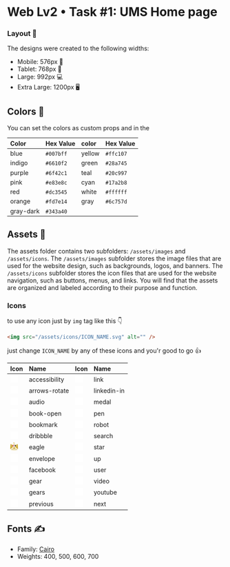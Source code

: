 # Web Lv2 • Task #1: UMS Home page

### Layout 📐

The designs were created to the following widths:

- Mobile: 576px 📱
- Tablet: 768px 📱
- Large: 992px 💻
- Extra Large: 1200px 🖥

## Colors 🎨

You can set the colors as custom props and in the

| Color     | Hex Value | color  | Hex Value |
| :-------- | :-------- | :----- | :-------- |
| blue      | `#007bff` | yellow | `#ffc107` |
| indigo    | `#6610f2` | green  | `#28a745` |
| purple    | `#6f42c1` | teal   | `#20c997` |
| pink      | `#e83e8c` | cyan   | `#17a2b8` |
| red       | `#dc3545` | white  | `#ffffff` |
| orange    | `#fd7e14` | gray   | `#6c757d` |
| gray-dark | `#343a40` |        |           |

## Assets 📁

The assets folder contains two subfolders: `/assets/images` and `/assets/icons`. The `/assets/images` subfolder stores the image files that are used for the website design, such as backgrounds, logos, and banners. The `/assets/icons` subfolder stores the icon files that are used for the website navigation, such as buttons, menus, and links. You will find that the assets are organized and labeled according to their purpose and function.

### Icons

to use any icon just by `img` tag like this 👇

```html
<img src="/assets/icons/ICON_NAME.svg" alt="" />
```

just change `ICON_NAME` by any of these icons and you'r good to go 👍

| Icon                                                                                | Name          | Icon                                                                              | Name        |
| :---------------------------------------------------------------------------------- | :------------ | :-------------------------------------------------------------------------------- | :---------- |
| <img src="./public/assets/icons/accessibility.svg" alt="" width="18" height="18" /> | accessibility | <img src="./public/assets/icons/link.svg" alt="" width="18" height="18" />        | link        |
| <img src="./public/assets/icons/arrows-rotate.svg" alt="" width="18" height="18" /> | arrows-rotate | <img src="./public/assets/icons/linkedin-in.svg" alt="" width="18" height="18" /> | linkedin-in |
| <img src="./public/assets/icons/audio.svg" alt="" width="18" height="18" />         | audio         | <img src="./public/assets/icons/medal.svg" alt="" width="18" height="18" />       | medal       |
| <img src="./public/assets/icons/book-open.svg" alt="" width="18" height="18" />     | book-open     | <img src="./public/assets/icons/pen.svg" alt="" width="18" height="18" />         | pen         |
| <img src="./public/assets/icons/bookmark.svg" alt="" width="18" height="18" />      | bookmark      | <img src="./public/assets/icons/robot.svg" alt="" width="18" height="18" />       | robot       |
| <img src="./public/assets/icons/dribbble.svg" alt="" width="18" height="18" />      | dribbble      | <img src="./public/assets/icons/search.svg" alt="" width="18" height="18" />      | search      |
| <img src="./public/assets/icons/eagle.svg" alt="" width="18" height="18" />         | eagle         | <img src="./public/assets/icons/star.svg" alt="" width="18" height="18" />        | star        |
| <img src="./public/assets/icons/envelope.svg" alt="" width="18" height="18" />      | envelope      | <img src="./public/assets/icons/up.svg" alt="" width="18" height="18" />          | up          |
| <img src="./public/assets/icons/facebook.svg" alt="" width="18" height="18" />      | facebook      | <img src="./public/assets/icons/user.svg" alt="" width="18" height="18" />        | user        |
| <img src="./public/assets/icons/gear.svg" alt="" width="18" height="18" />          | gear          | <img src="./public/assets/icons/video.svg" alt="" width="18" height="18" />       | video       |
| <img src="./public/assets/icons/gears.svg" alt="" width="18" height="18" />         | gears         | <img src="./public/assets/icons/youtube.svg" alt="" width="18" height="18" />     | youtube     |
| <img src="./public/assets/icons/previous.svg" alt="" width="18" height="18" />      | previous      | <img src="./public/assets/icons/next.svg" alt="" width="18" height="18" />        | next        |

## Fonts ✍

- Family: [Cairo](https://fonts.google.com/specimen/Cairo)
- Weights: 400, 500, 600, 700

